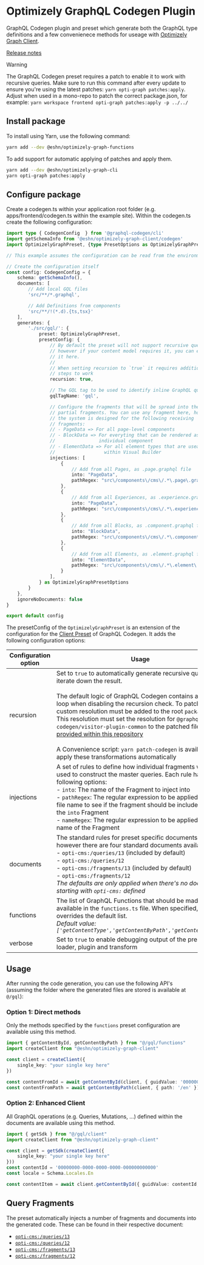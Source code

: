 # Optimizely GraphQL Codegen Plugin
GraphQL Codegen plugin and preset which generate both the GraphQL type definitions and a few convenienece methods for useage with [Optimizely Graph Client](../optimizely-graph-client/README.md).

[Release notes](https://github.com/chrno1209/optimizely-dxp-clients/releases)

> [!WARNING]
> The GraphQL Codegen preset requires a patch to enable it to work with recursive queries. Make sure to run this command after every update to ensure you're using the latest patches: `yarn opti-graph patches:apply`. Adjust when used in a mono-repo to patch the correct package.json, for example: `yarn workspace frontend opti-graph patches:apply -p ../../`

## Install package
To install using Yarn, use the following command:

```bash
yarn add --dev @eshn/optimizely-graph-functions
```

To add support for automatic applying of patches and apply them.
```bash
yarn add --dev @eshn/optimizely-graph-cli
yarn opti-graph patches:apply
```

## Configure package
Create a codegen.ts within your application root folder (e.g. apps/frontend/codegen.ts within the example site). Within the codegen.ts create the following configuration:

```typescript
import type { CodegenConfig  } from '@graphql-codegen/cli'
import getSchemaInfo from '@eshn/optimizely-graph-client/codegen'
import OptimizelyGraphPreset, {type PresetOptions as OptimizelyGraphPresetOptions}  from '@eshn/optimizely-graph-functions/preset'

// This example assumes the configuration can be read from the environment variables, make sure .env files (if you use them) are processed prior to invoking getSchemaInfo()

// Create the configuration itself
const config: CodegenConfig = {
    schema: getSchemaInfo(),
    documents: [
        // Add local GQL files
        'src/**/*.graphql',

        // Add Definitions from components
        'src/**/!(*.d).{ts,tsx}'
    ],
    generates: {
        './src/gql/': {
            preset: OptimizelyGraphPreset,
            presetConfig: {
                // By default the preset will not support recursive queries, 
                // however if your content model requires it, you can enable
                // it here.
                //
                // When setting recursion to `true` it requires additional
                // steps to work
                recursion: true,

                // The GQL tag to be used to identify inline GraphQL queries
                gqlTagName: 'gql',

                // Configure the fragments that will be spread into the utility
                // partial fragments. You can use any fragment here, however 
                // the system is designed for the following receiving 
                // fragments:
                // - PageData => For all page-level components
                // - BlockData => For everyting that can be rendered as
                //                individual component
                // - ElementData => For all element types that are useable
                //                  within Visual Builder
                injections: [
                    {
                        // Add from all Pages, as .page.graphql file
                        into: "PageData",
                        pathRegex: "src\/components\/cms\/.*\.page\.graphql$"
                    },
                    {
                        // Add from all Experiences, as .experience.graphql file
                        into: "PageData",
                        pathRegex: "src\/components\/cms\/.*\.experience\.graphql$"
                    },
                    {
                        // Add from all Blocks, as .component.graphql file
                        into: "BlockData",
                        pathRegex: "src\/components\/cms\/.*\.component\.graphql$"
                    },
                    {
                        // Add from all Elements, as .element.graphql file
                        into: "ElementData",
                        pathRegex: "src\/components\/cms\/.*\.element\.graphql$"
                    }
                ],
            } as OptimizelyGraphPresetOptions
        }
    },
    ignoreNoDocuments: false
}

export default config
```

The presetConfig of the `OptimizelyGraphPreset` is an extension of the configuration for the [Client Preset](https://the-guild.dev/graphql/codegen/plugins/presets/preset-client) of GraphQL Codegen. It adds the following configuration options:

| Configuration option | Usage |
| --- | --- |
| recursion | Set to `true` to automatically generate recursive queries to iterate down the result.<br><br>The default logic of GraphQL Codegen contains an infite loop when disabling the recursion check. To patch this, a custom resolution must be added to the root `package.json`. This resolution must set the resolution for `@graphql-codegen/visitor-plugin-common` to the patched file [provided within this repository](../../dependencies/graphql-codegen-visitor-plugin-common-v5.6.0-patched.tgz)<br/><br/>A Convenience script: `yarn patch-codegen` is available to apply these transformations automatically |
| injections | A set of rules to define how individual fragments will be used to construct the master queries. Each rule has the following options: <br/>- `into`:  The name of the Fragment to inject into<br/>- `pathRegex`: The regular expression to be applied ot the file name to see if the fragment should be included with the `into` Fragment<br/>- `nameRegex`: The regular expression to be applied to the name of the Fragment
| documents | The standard rules for preset specific documents, however there are four standard documents available:<br/>- `opti-cms:/queries/13` (included by default)<br/>- `opti-cms:/queries/12`<br/>- `opti-cms:/fragments/13` (included by default)<br/>- `opti-cms:/fragments/12`<br/>*The defaults are only applied when there's no document starting with `opti-cms:` defined*
| functions | The list of GraphQL Functions that should be made available in the `functions.ts` file. When specified, this overrides the default list.<br/>*Default value: `['getContentType','getContentByPath','getContentById']`*
| verbose | Set to `true` to enable debugging output of the preset, loader, plugin and transform |


## Usage
After running the code generation, you can use the following API's (assuming the folder where the generated files are stored is available at `@/gql`):

### Option 1: Direct methods
Only the methods specified by the `functions` preset configuration are available using this method.

```typescript
import { getContentById, getContentByPath } from "@/gql/functions"
import createClient from "@eshn/optimizely-graph-client"

const client = createClient({
    single_key: "your single key here"
})

const contentFromId = await getContentById(client, { guidValue: '00000000-0000-0000-0000-000000000000', locale: 'en' })
const contentFromPath = await getContentByPath(client, { path: '/en' })
```

### Option 2: Enhanced Client
All GraphQL operations (e.g. Queries, Mutations, ...) defined within the documents are available using this method.

```typescript
import { getSdk } from "@/gql/client"
import createClient from "@eshn/optimizely-graph-client"

const client = getSdk(createClient({
    single_key: "your single key here"
}))
const contentId = '00000000-0000-0000-0000-000000000000'
const locale = Schema.Locales.En

const contentItem = await client.getContentById({ guidValue: contentId, locale })
```

## Query Fragments
The preset automatically injects a number of fragments and documents into the generated code. These can be found in their respective document:

- [`opti-cms:/queries/13`](./src/documents/queries.cms13.ts)
- [`opti-cms:/queries/12`](./src/documents/queries.cms12.ts)
- [`opti-cms:/fragments/13`](./src/documents/fragments.cms13.ts)
- [`opti-cms:/fragments/12`](./src/documents/fragments.cms12.ts)
